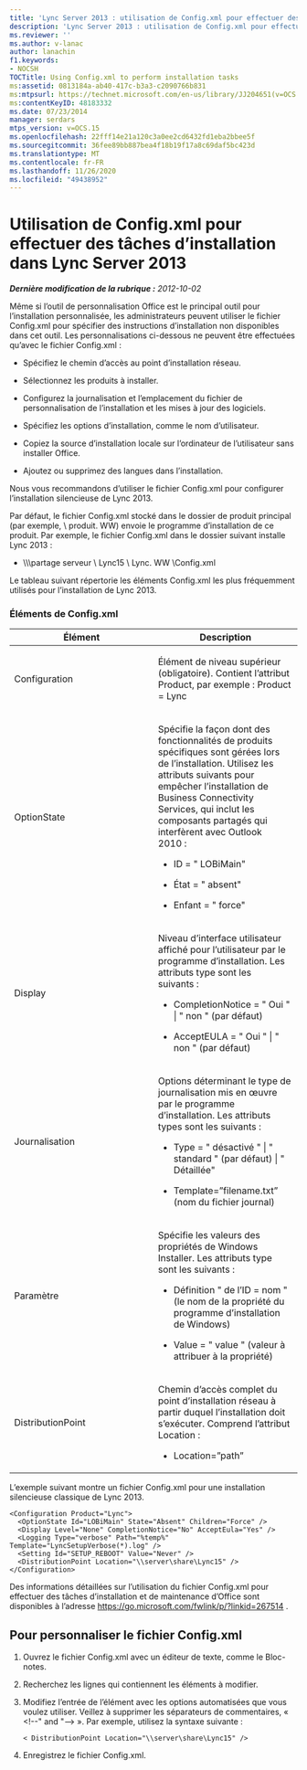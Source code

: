 ```yaml
---
title: 'Lync Server 2013 : utilisation de Config.xml pour effectuer des tâches d’installation'
description: 'Lync Server 2013 : utilisation de Config.xml pour effectuer des tâches d’installation.'
ms.reviewer: ''
ms.author: v-lanac
author: lanachin
f1.keywords:
- NOCSH
TOCTitle: Using Config.xml to perform installation tasks
ms:assetid: 0813184a-ab40-417c-b3a3-c2090766b831
ms:mtpsurl: https://technet.microsoft.com/en-us/library/JJ204651(v=OCS.15)
ms:contentKeyID: 48183332
ms.date: 07/23/2014
manager: serdars
mtps_version: v=OCS.15
ms.openlocfilehash: 22fff14e21a120c3a0ee2cd6432fd1eba2bbee5f
ms.sourcegitcommit: 36fee89bb887bea4f18b19f17a8c69daf5bc423d
ms.translationtype: MT
ms.contentlocale: fr-FR
ms.lasthandoff: 11/26/2020
ms.locfileid: "49438952"
---
```

# <a name="using-configxml-to-perform-installation-tasks-in-lync-server-2013"></a>Utilisation de Config.xml pour effectuer des tâches d’installation dans Lync Server 2013

<div data-xmlns="http://www.w3.org/1999/xhtml">

<div class="topic" data-xmlns="http://www.w3.org/1999/xhtml" data-msxsl="urn:schemas-microsoft-com:xslt" data-cs="https://msdn.microsoft.com/">

<div data-asp="https://msdn2.microsoft.com/asp">



</div>

<div id="mainSection">

<div id="mainBody">

<span> </span>

_**Dernière modification de la rubrique :** 2012-10-02_

Même si l’outil de personnalisation Office est le principal outil pour l’installation personnalisée, les administrateurs peuvent utiliser le fichier Config.xml pour spécifier des instructions d’installation non disponibles dans cet outil. Les personnalisations ci-dessous ne peuvent être effectuées qu’avec le fichier Config.xml :

  - Spécifiez le chemin d’accès au point d’installation réseau.

  - Sélectionnez les produits à installer.

  - Configurez la journalisation et l’emplacement du fichier de personnalisation de l’installation et les mises à jour des logiciels.

  - Spécifiez les options d’installation, comme le nom d’utilisateur.

  - Copiez la source d’installation locale sur l’ordinateur de l’utilisateur sans installer Office.

  - Ajoutez ou supprimez des langues dans l’installation.

Nous vous recommandons d’utiliser le fichier Config.xml pour configurer l’installation silencieuse de Lync 2013.

Par défaut, le fichier Config.xml stocké dans le dossier de produit principal (par exemple, \\ produit. WW) envoie le programme d’installation de ce produit. Par exemple, le fichier Config.xml dans le dossier suivant installe Lync 2013 :

  - \\\\\\partage serveur \\ Lync15 \\ Lync. WW \\Config.xml

Le tableau suivant répertorie les éléments Config.xml les plus fréquemment utilisés pour l’installation de Lync 2013.

### <a name="configxml-elements"></a>Éléments de Config.xml

<table>
<colgroup>
<col style="width: 50%" />
<col style="width: 50%" />
</colgroup>
<thead>
<tr class="header">
<th>Élément</th>
<th>Description</th>
</tr>
</thead>
<tbody>
<tr class="odd">
<td><p>Configuration</p></td>
<td><p>Élément de niveau supérieur (obligatoire). Contient l’attribut Product, par exemple : Product = Lync</p></td>
</tr>
<tr class="even">
<td><p>OptionState</p></td>
<td><p>Spécifie la façon dont des fonctionnalités de produits spécifiques sont gérées lors de l’installation. Utilisez les attributs suivants pour empêcher l’installation de Business Connectivity Services, qui inclut les composants partagés qui interfèrent avec Outlook 2010 :</p>
<ul>
<li><p>ID = &quot; LOBiMain&quot;</p></li>
<li><p>État = &quot; absent&quot;</p></li>
<li><p>Enfant = &quot; force&quot;</p></li>
</ul></td>
</tr>
<tr class="odd">
<td><p>Display</p></td>
<td><p>Niveau d’interface utilisateur affiché pour l’utilisateur par le programme d’installation. Les attributs type sont les suivants :</p>
<ul>
<li><p>CompletionNotice = &quot; Oui &quot;  |  &quot; non &quot; (par défaut)</p></li>
<li><p>AcceptEULA = &quot; Oui &quot;  |  &quot; non &quot; (par défaut)</p></li>
</ul></td>
</tr>
<tr class="even">
<td><p>Journalisation</p></td>
<td><p>Options déterminant le type de journalisation mis en œuvre par le programme d’installation. Les attributs types sont les suivants :</p>
<ul>
<li><p>Type = &quot; désactivé &quot;  |  &quot; standard &quot; (par défaut) | &quot; Détaillée&quot;</p></li>
<li><p>Template=”filename.txt” (nom du fichier journal)</p></li>
</ul></td>
</tr>
<tr class="odd">
<td><p>Paramètre</p></td>
<td><p>Spécifie les valeurs des propriétés de Windows Installer. Les attributs type sont les suivants :</p>
<ul>
<li><p>Définition &quot; de l’ID = nom &quot; (le nom de la propriété du programme d’installation de Windows)</p></li>
<li><p>Value = &quot; value &quot; (valeur à attribuer à la propriété)</p></li>
</ul></td>
</tr>
<tr class="even">
<td><p>DistributionPoint</p></td>
<td><p>Chemin d’accès complet du point d’installation réseau à partir duquel l’installation doit s’exécuter. Comprend l’attribut Location :</p>
<ul>
<li><p>Location=”path”</p></li>
</ul></td>
</tr>
</tbody>
</table>


L’exemple suivant montre un fichier Config.xml pour une installation silencieuse classique de Lync 2013.

    <Configuration Product="Lync">
      <OptionState Id="LOBiMain" State="Absent" Children="Force" />
      <Display Level="None" CompletionNotice="No" AcceptEula="Yes" />
      <Logging Type="verbose" Path="%temp%" Template="LyncSetupVerbose(*).log" />
      <Setting Id="SETUP_REBOOT" Value="Never" />
      <DistributionPoint Location="\\server\share\Lync15" />
    </Configuration>

Des informations détaillées sur l’utilisation du fichier Config.xml pour effectuer des tâches d’installation et de maintenance d’Office sont disponibles à l’adresse <https://go.microsoft.com/fwlink/p/?linkid=267514> .

<div>

## <a name="to-customize-the-configxml-file"></a>Pour personnaliser le fichier Config.xml

1.  Ouvrez le fichier Config.xml avec un éditeur de texte, comme le Bloc-notes.

2.  Recherchez les lignes qui contiennent les éléments à modifier.

3.  Modifiez l’entrée de l’élément avec les options automatisées que vous voulez utiliser. Veillez à supprimer les séparateurs de commentaires, « \<\!--" and "--\> ». Par exemple, utilisez la syntaxe suivante :
    
        < DistributionPoint Location="\\server\share\Lync15" />

4.  Enregistrez le fichier Config.xml.

</div>

</div>

<span> </span>

</div>

</div>

</div>

